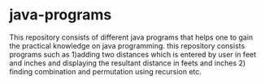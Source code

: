 # java-programs
This repository consists of different java programs that helps one to gain the practical knowledge on java programming. this repository consists programs such as 1)adding two distances which is entered by user in feet and inches and displaying the resultant distance in feets and inches 2) finding combination and permutation using recursion etc.
